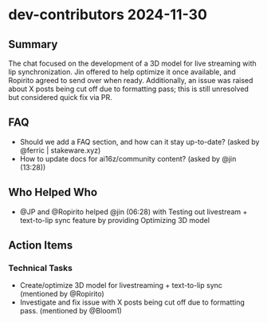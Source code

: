 # dev-contributors 2024-11-30

## Summary
The chat focused on the development of a 3D model for live streaming with lip synchronization. Jin offered to help optimize it once available, and Ropirito agreed to send over when ready. Additionally, an issue was raised about X posts being cut off due to formatting pass; this is still unresolved but considered quick fix via PR.

## FAQ
- Should we add a FAQ section, and how can it stay up-to-date? (asked by @ferric | stakeware.xyz)
- How to update docs for ai16z/community content? (asked by @jin (13:28))

## Who Helped Who
- @JP and @Ropirito helped @jin (06:28) with Testing out livestream + text-to-lip sync feature by providing Optimizing 3D model

## Action Items

### Technical Tasks
- Create/optimize 3D model for livestreaming + text-to-lip sync (mentioned by @Ropirito)
- Investigate and fix issue with X posts being cut off due to formatting pass. (mentioned by @Bloom1)